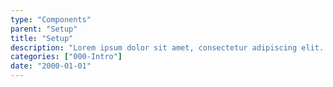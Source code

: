 ```yaml
---
type: "Components"
parent: "Setup"
title: "Setup"
description: "Lorem ipsum dolor sit amet, consectetur adipiscing elit. Nunc tempus laoreet leo sit amet iaculis."
categories: ["000-Intro"]
date: "2000-01-01"
---
```

